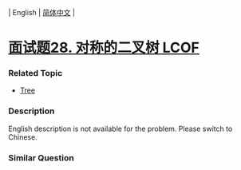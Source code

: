 | English | [简体中文](README.md) |

# [面试题28. 对称的二叉树  LCOF](https://leetcode-cn.com/problems/dui-cheng-de-er-cha-shu-lcof)
 ### Related Topic
 - [Tree](https://leetcode-cn.com/tag/tree)

 ### Description
English description is not available for the problem. Please switch to Chinese.

### Similar Question
